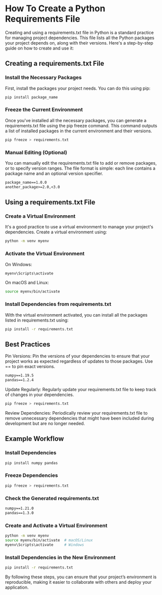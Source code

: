 # How To Create a Python Requirements File

Creating and using a requirements.txt file in Python is a standard practice for managing project dependencies. This file lists all the Python packages your project depends on, along with their versions. Here's a step-by-step guide on how to create and use it:

## Creating a requirements.txt File

### Install the Necessary Packages

First, install the packages your project needs. You can do this using pip:

```sh
pip install package_name
```

### Freeze the Current Environment

Once you've installed all the necessary packages, you can generate a requirements.txt file using the pip freeze command. This command outputs a list of installed packages in the current environment and their versions.

```sh
pip freeze > requirements.txt
```

### Manual Editing (Optional)

You can manually edit the requirements.txt file to add or remove packages, or to specify version ranges. The file format is simple: each line contains a package name and an optional version specifier.

```txt
package_name==1.0.0
another_package>=2.0,<3.0
```

## Using a requirements.txt File

### Create a Virtual Environment

It's a good practice to use a virtual environment to manage your project's dependencies. Create a virtual environment using:

```sh
python -m venv myenv
```

### Activate the Virtual Environment

On Windows:

```sh
myenv\Scripts\activate
```

On macOS and Linux:

```sh
source myenv/bin/activate
```

### Install Dependencies from requirements.txt

With the virtual environment activated, you can install all the packages listed in requirements.txt using:

```sh
pip install -r requirements.txt
```

## Best Practices

Pin Versions: Pin the versions of your dependencies to ensure that your project works as expected regardless of updates to those packages. Use == to pin exact versions.

```txt
numpy==1.19.5
pandas==1.2.4
```

Update Regularly: Regularly update your requirements.txt file to keep track of changes in your dependencies.

```sh
pip freeze > requirements.txt
```

Review Dependencies: Periodically review your requirements.txt file to remove unnecessary dependencies that might have been included during development but are no longer needed.

## Example Workflow

### Install Dependencies

```sh
pip install numpy pandas
```

### Freeze Dependencies

```sh
pip freeze > requirements.txt
```

### Check the Generated requirements.txt

```txt
numpy==1.21.0
pandas==1.3.0
```

### Create and Activate a Virtual Environment

```sh
python -m venv myenv
source myenv/bin/activate  # macOS/Linux
myenv\Scripts\activate     # Windows
```

### Install Dependencies in the New Environment

```sh
pip install -r requirements.txt
```

By following these steps, you can ensure that your project’s environment is reproducible, making it easier to collaborate with others and deploy your application.

